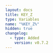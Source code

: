 ```yaml
---
layout: docs
title: KEY_Z
type: Variables
name: "%KEY_Z%"
hidden: true
changelog:
  - type: Added
    version: v0.7.2
---
```

